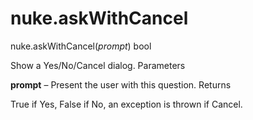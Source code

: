 # nuke.askWithCancel
nuke.askWithCancel(_prompt_)  bool

Show a Yes/No/Cancel dialog.
Parameters

**prompt** – Present the user with this question.
Returns

True if Yes, False if No, an exception is thrown if Cancel.